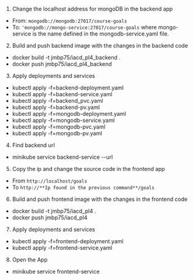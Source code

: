 1. Change the localhost address for mongoDB in the backend app
* From: `mongodb://mongodb:27017/course-goals`
* To: `'mongodb://mongo-service:27017/course-goals` where mongo-service is the name defined in the mongodb-service.yaml file.

2. Build and push backend image with the changes in the backend code
* docker build -t jmbp75/iacd_pl4_backend .
* docker push jmbp75/iacd_pl4_backend

3. Apply deployments and services
* kubectl apply -f=backend-deployment.yaml
* kubectl apply -f=backend-service.yaml
* kubectl apply -f=backend_pvc.yaml
* kubectl apply -f=backend-pv.yaml
* kubectl apply -f=mongodb-deployment.yaml
* kubectl apply -f=mongodb-service.yaml
* kubectl apply -f=mongodb-pvc.yaml
* kubectl apply -f=mongodb-pv.yaml

4. Find backend url 
* minikube service backend-service --url
  
5. Copy the ip and change the source code in the frontend app
* From `http://localhost/goals` 
* To `http://**Ip found in the previous command**/goals`

6. Build and push frontend image with the changes in the frontend code
* docker build -t jmbp75/iacd_pl4 .
* docker push jmbp75/iacd_pl4

7. Apply deployments and services
* kubectl apply -f=frontend-deployment.yaml
* kubectl apply -f=frontend-service.yaml

8. Open the App
* minikube service frontend-service